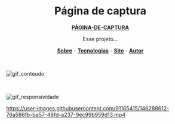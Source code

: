 <h1 align="center">Página de captura</h1>
<p align="center">
<a href="https://hiagosilvaanjos.github.io/pagina-de-captura/"><strong>PÁGINA-DE-CAPTURA</strong></a>
</p>

<p align="center">
Esse projeto...
</p>

<p align="center">
    <a href=""><strong>Sobre</strong></a> -
    <a href=""><strong>Tecnologias</strong></a> -
    <a href=""><strong>Site</strong></a> -
    <a href=""><strong>Autor</strong></a>
</p>

<br>

 <!-- Projeto Página de captura, este projeto simulará uma possivel palestra. Feito com HTML5, CSS3 e o Mailchimp  -->
![gif_conteudo](https://user-images.githubusercontent.com/91165415/146273170-ba074f2f-3324-4b39-bb1d-b69538281a58.gif)

<br>

![gif_responsividade](https://user-images.githubusercontent.com/91165415/146273181-ba3a2b06-5f7e-4cf5-ac07-d6ffa23d6458.gif)


https://user-images.githubusercontent.com/91165415/146288612-76a586fb-ba57-48fd-a237-9ec99b959d13.mp4


